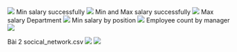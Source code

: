 <img src ='https://i.imgur.com/ArvKGrb.png'/>
Min salary successfully
<img src ='https://i.imgur.com/815Mqi3.png'/>
Min and Max salary successfully
<img src = 'https://i.imgur.com/AAUczeD.png'/>
Max salary Department
<img src = 'https://i.imgur.com/mu14FXw.png'/>
Min salary by position
<img src = 'https://i.imgur.com/bn9uSXu.png'/>
Employee count by manager
<img src = 'https://i.imgur.com/gHwQ9e3.png'/>

Bài 2 socical_network.csv
<img src = 'https://i.imgur.com/oi0T7Yr.png'/>
<img src = 'https://i.imgur.com/Gw0QSfr.png'/>
